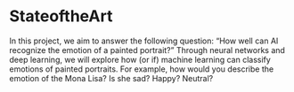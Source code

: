 # StateoftheArt

In this project, we aim to answer the following question: “How well can AI recognize the emotion of a painted portrait?” Through neural networks and deep learning, we will explore how (or if) machine learning can classify emotions of painted portraits. For example, how would you describe the emotion of the Mona Lisa? Is she sad? Happy? Neutral?

